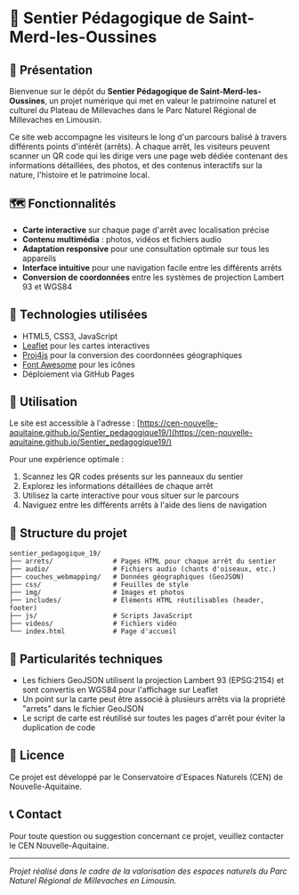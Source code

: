 # 🌿 Sentier Pédagogique de Saint-Merd-les-Oussines

## 📍 Présentation

Bienvenue sur le dépôt du **Sentier Pédagogique de Saint-Merd-les-Oussines**, un projet numérique qui met en valeur le patrimoine naturel et culturel du Plateau de Millevaches dans le Parc Naturel Régional de Millevaches en Limousin.

Ce site web accompagne les visiteurs le long d'un parcours balisé à travers différents points d'intérêt (arrêts). À chaque arrêt, les visiteurs peuvent scanner un QR code qui les dirige vers une page web dédiée contenant des informations détaillées, des photos, et des contenus interactifs sur la nature, l'histoire et le patrimoine local.

## 🗺️ Fonctionnalités

- **Carte interactive** sur chaque page d'arrêt avec localisation précise
- **Contenu multimédia** : photos, vidéos et fichiers audio
- **Adaptation responsive** pour une consultation optimale sur tous les appareils
- **Interface intuitive** pour une navigation facile entre les différents arrêts
- **Conversion de coordonnées** entre les systèmes de projection Lambert 93 et WGS84

## 🔧 Technologies utilisées

- HTML5, CSS3, JavaScript
- [Leaflet](https://leafletjs.com/) pour les cartes interactives
- [Proj4js](http://proj4js.org/) pour la conversion des coordonnées géographiques
- [Font Awesome](https://fontawesome.com/) pour les icônes
- Déploiement via GitHub Pages

## 📱 Utilisation

Le site est accessible à l'adresse : [https://cen-nouvelle-aquitaine.github.io/Sentier_pedagogique19/](https://cen-nouvelle-aquitaine.github.io/Sentier_pedagogique19/)

Pour une expérience optimale :
1. Scannez les QR codes présents sur les panneaux du sentier
2. Explorez les informations détaillées de chaque arrêt
3. Utilisez la carte interactive pour vous situer sur le parcours
4. Naviguez entre les différents arrêts à l'aide des liens de navigation

## 🌳 Structure du projet

```
sentier_pedagogique_19/
├── arrets/               # Pages HTML pour chaque arrêt du sentier
├── audio/                # Fichiers audio (chants d'oiseaux, etc.)
├── couches_webmapping/   # Données géographiques (GeoJSON)
├── css/                  # Feuilles de style
├── img/                  # Images et photos
├── includes/             # Éléments HTML réutilisables (header, footer)
├── js/                   # Scripts JavaScript
├── videos/               # Fichiers vidéo
└── index.html            # Page d'accueil
```

## 🔄 Particularités techniques

- Les fichiers GeoJSON utilisent la projection Lambert 93 (EPSG:2154) et sont convertis en WGS84 pour l'affichage sur Leaflet
- Un point sur la carte peut être associé à plusieurs arrêts via la propriété "arrets" dans le fichier GeoJSON
- Le script de carte est réutilisé sur toutes les pages d'arrêt pour éviter la duplication de code

## 📝 Licence

Ce projet est développé par le Conservatoire d'Espaces Naturels (CEN) de Nouvelle-Aquitaine.

## 📞 Contact

Pour toute question ou suggestion concernant ce projet, veuillez contacter le CEN Nouvelle-Aquitaine.

---

*Projet réalisé dans le cadre de la valorisation des espaces naturels du Parc Naturel Régional de Millevaches en Limousin.*
